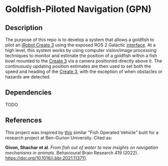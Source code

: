 # Goldfish-Piloted Navigation (GPN)

## Description
  
The purpose of this repo is to develop a system that allows a goldfish to pilot an [iRobot Create 3](https://edu.irobot.com/what-we-offer/create3) using the exposed ROS 2 Galactic [interface](https://iroboteducation.github.io/create3_docs/api/ros2/). At a high level, this system works by using computer vision/image processing techniques to monitor and estimate the position of a goldfish within a fish bowl mounted to the [Create 3](https://edu.irobot.com/what-we-offer/create3) via a camera positioned directly above it. The continuously updating position estimates are then used to set both the speed and heading of the [Create 3](https://edu.irobot.com/what-we-offer/create3), with the exception of when obstacles or hazards are detected.
  
## Dependencies

TODO

## References
  
This project was inspired by [this](https://doi.org/10.1016/j.bbr.2021.113711) similar "Fish Operated Vehicle" built for a research project at Ben-Gurion University. Cited as:  
  
  **Givon, Shachar et al**. *From fish out of water to new insights on navigation mechanisms in animals*. Behavioural Brain Research 419 (2022). https://doi.org/10.1016/j.bbr.2021.113711.
